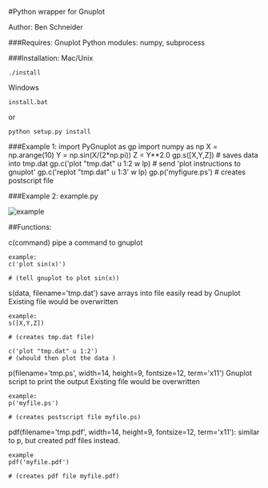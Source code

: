 #Python wrapper for Gnuplot

Author: Ben Schneider

###Requires:
Gnuplot
Python modules: numpy, subprocess

###Installation:
Mac/Unix

    ./install

Windows

    install.bat

or

    python setup.py install

###Example 1:
    import PyGnuplot as gp
    import numpy as np
    X = np.arange(10)
    Y = np.sin(X/(2*np.pi))
    Z = Y**2.0
    gp.s([X,Y,Z])  # saves data into tmp.dat
    gp.c('plot "tmp.dat" u 1:2 w lp)  # send 'plot instructions to gnuplot'
    gp.c('replot "tmp.dat" u 1:3' w lp)
    gp.p('myfigure.ps')  # creates postscript file


###Example 2:
example.py 

![example](https://cloud.githubusercontent.com/assets/4573907/17227765/2bfa344e-5510-11e6-908b-38c490ad597f.png)


##Functions:

c(command)
	pipe a command to gnuplot

	example:
	c('plot sin(x)')

	# (tell gnuplot to plot sin(x))

s(data, filename='tmp.dat')
	save arrays into file easily read by Gnuplot
	Existing file would be overwritten

	example:
	s([X,Y,Z])

	# (creates tmp.dat file)

	c('plot "tmp.dat" u 1:2')
	# (whould then plot the data )

p(filename='tmp.ps', width=14, height=9, fontsize=12, term='x11')
	Gnuplot script to print the output
	Existing file would be overwritten

	example:
	p('myfile.ps')

	# (creates postscript file myfile.ps)

pdf(filename='tmp.pdf', width=14, height=9, fontsize=12, term='x11'):
	similar to p, but created pdf files instead.

	example
	pdf('myfile.pdf')

	# (creates pdf file myfile.pdf)

